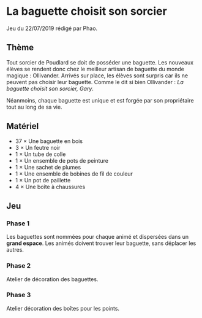 # La baguette choisit son sorcier

Jeu du 22/07/2019 rédigé par Phao.

## Thème

Tout sorcier de Poudlard se doit de posséder une baguette. Les nouveaux élèves se rendent donc chez le meilleur artisan de baguette du monde magique : Ollivander. Arrivés sur place, les élèves sont surpris car ils ne peuvent pas choisir leur baguette. Comme le dit si bien Ollivander : *La baguette choisit son sorcier, Gary*.

Néanmoins, chaque baguette est unique et est forgée par son propriétaire tout au long de sa vie.

## Matériel

* 37 × Une baguette en bois
* 3 × Un feutre noir
* 1 × Un tube de colle
* 1 × Un ensemble de pots de peinture
* 1 × Une sachet de plumes
* 1 × Une ensemble de bobines de fil de couleur
* 1 × Un pot de paillette
* 4 × Une boîte à chaussures

## Jeu

### Phase 1

Les baguettes sont nommées pour chaque animé et dispersées dans un **grand espace**. Les animés doivent trouver leur baguette, sans déplacer les autres.

### Phase 2

Atelier de décoration des baguettes.

### Phase 3

Atelier décoration des boîtes pour les points.

